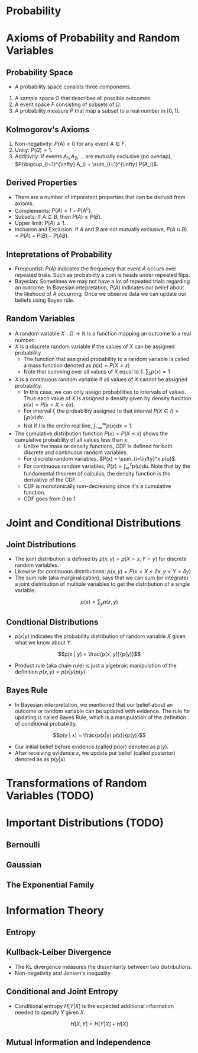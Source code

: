 Probability
=============
# Axioms of Probability and Random Variables
## Probability Space 
* A probability space consists three components. 
1. A sample space $\Omega$ that describes all possible outcomes.
2. A event space $F$ consisting of subsets of $\Omega$.
3. A probability measure $P$ that map a subset to a real number in $[0, 1]$.

## Kolmogorov's Axioms
1. Non-negativity: $P(A) \ge 0$ for any event $A \in F$.
2. Unity: $P(\Omega) = 1$.
3. Additivity: If events $A_1, A_2, ...$ are mutually exclusive (no overlap), $P(\bigcup_{i=1}^{\infty} A_i) = \sum_{i=1}^{\infty} P(A_i)$.

## Derived Properties
* There are a number of imporatant properties that can be derived from axioms. 
* Complements: $P(A) = 1 - P(A^c)$. 
* Subsets: If $A \subseteq B$, then $P(A) \le P(B)$. 
* Upper limit: $P(A) \le 1$.
* Inclusion and Exclusion: If $A$ and $B$ are not mutually exclusive, $P(A \cup B) = P(A) + P(B) - P(AB)$.

## Intepretations of Probability
* Freqeuntist: $P(A)$ indicates the frequency that event $A$ occurs over repeated trials. Such as probability a coin is heads under repeated flips. 
* Bayesian: Sometimes we may not have a lot of repeated trials regarding an outcome. In Bayesian intepretation, $P(A)$ indicates our belief about the likehood of $A$ occurring. Once we observe data we can update our beliefs using Bayes rule. 

## Random Variables 
* A random variable $X: \Omega \rightarrow \mathbb{R}$ is a function mapping an outcome to a real number.
* $X$ is a discrete random variable if the values of $X$ can be assigned probability.
  * The function that assigned probability to a random variable is called a mass function denoted as $p(x) = P(X=x)$
  * Note that summing over all values of $X$ equal to $1$. $\sum_x p(x) = 1$
* $X$ is a continuous random variable if all values of $X$ cannot be assigned probability.
  * In this case, we can only assign probabilities to intervals of values. Thus each value of $X$ is assigned a density given by density function $p(x) = P(x < X < \delta x)$.
  * For interval $I$, the probability assigned to that interval $P(X \in I) = \int_I p(x) dx$.
  * Not if $I$ is the entire real line, $\int_{-\infty}^{\infty} p(x) dx = 1$.
* The cumulative distribution function $P(x) = P(X \le x)$ shows the cumulative probability of all values less than $x$.
  * Unlike the mass or density functions, CDF is defined for both discrete and continuous random variables.
  * For discrete random variables, $P(x) = \sum_{i=\infty}^x p(u)$. 
  * For continuous random variables, $P(x) = \int_{\infty}^x p(u) du$. Note that by the fundamental theorem of calculus, the density function is the derivative of the CDF.
  * CDF is monotonically non-decreasing since it's a cumulative function.
  * CDF goes from $0$ to $1$.

# Joint and Conditional Distributions
## Joint Distributions
* The joint distribution is defined by $p(x, y) = p(X=x, Y=y)$ for discrete random variables.
* Likewise for continuous distributions: $p(x, y) = P(x < X < \delta x, y < Y < \delta y)$
* The sum rule (aka marginalization), says that we can sum (or integrate) a joint distribution of multiple variables to get the distribution of a single variable:
```math
p(x) = \sum_y p(x, y)
```

## Condtional Distributions
* $p(x | y)$ indicates the probability distribution of random variable $X$ given what we know about $Y$. 
```math
p(x | y) = \frac{p(x, y)}{p(y)}
```
* Product rule (aka chain rule) is just a algebraic manipulation of the definition $p(x, y) = p(x | y) p(y)$

## Bayes Rule
* In Bayesian interpretation, we mentioned that our belief about an outcome or random variable can be updated with evidence. The rule for updating is called Bayes Rule, which is a manipulation of the definition of conditional probability.
```math
p(y | x) = \frac{p(x|y) p(x)}{p(y)}
```
* Our initial belief before evidence (called prior) denoted as $p(y)$.
* After receiving evidence $x$, we update pur belief (called posterior) denoted as as $p(y | x)$.   

# Transformations of Random Variables (TODO)

# Important Distributions (TODO)
## Bernoulli
## Gaussian
## The Exponential Family


# Information Theory
## Entropy
## Kullback-Leiber Divergence
* The KL divergence measures the dissimilarity between two distributions. 
* Non-negativity and Jensen's inequality
## Conditional and Joint Entropy
* Conditional entropy $H[Y|X]$ is the expected additional information needed to specify $Y$ given $X$. 
```math
H[X, Y] = H[Y | X] + H[X] 
```
## Mutual Information and Independence



